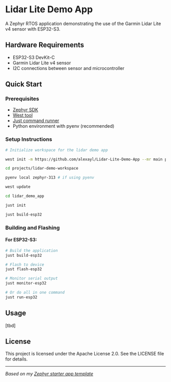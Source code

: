# Lidar Lite Demo App

A Zephyr RTOS application demonstrating the use of the Garmin Lidar Lite v4 sensor with ESP32-S3.

## Hardware Requirements

- ESP32-S3 DevKit-C
- Garmin Lidar Lite v4 sensor
- I2C connections between sensor and microcontroller

## Quick Start

### Prerequisites

- [Zephyr SDK](https://docs.zephyrproject.org/latest/getting_started/index.html)
- [West tool](https://docs.zephyrproject.org/latest/guides/west/index.html)
- [Just command runner](https://github.com/casey/just)
- Python environment with pyenv (recommended)

### Setup Instructions

```bash
# Initialize workspace for the lidar demo app

west init -m https://github.com/alexayl/Lidar-Lite-Demo-App --mr main projects/lidar-demo-workspace

cd projects/lidar-demo-workspace

pyenv local zephyr-313 # if using pyenv

west update

cd lidar_demo_app

just init

just build-esp32
```

### Building and Flashing

#### For ESP32-S3:
```bash
# Build the application
just build-esp32

# Flash to device
just flash-esp32

# Monitor serial output
just monitor-esp32

# Or do all in one command
just run-esp32
```

## Usage

[tbd]
## License

This project is licensed under the Apache License 2.0. See the LICENSE file for details.

---

*Based on my [Zephyr starter app template](https://github.com/alexayl/zephyr-app-base)*